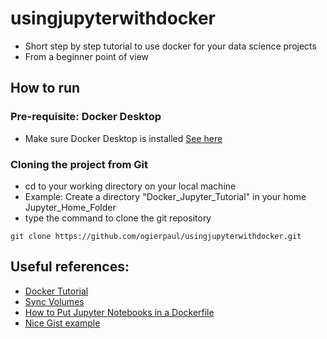 # usingjupyterwithdocker
- Short step by step tutorial to use docker for your data science projects
- From a beginner point of view

## How to run
### Pre-requisite: Docker Desktop
- Make sure Docker Desktop is installed [See here](https://docs.docker.com/docker-for-mac/install/)
### Cloning the project from Git
- cd to your working directory on your local machine
- Example: Create a directory "Docker_Jupyter_Tutorial" in your home Jupyter_Home_Folder
- type the command to clone the git repository

````
git clone https://github.com/ogierpaul/usingjupyterwithdocker.git
````

## Useful references:
- [Docker Tutorial](https://docker-curriculum.com/#introduction)
- [Sync Volumes](https://thenewstack.io/docker-basics-how-to-share-data-between-a-docker-container-and-host/)
- [How to Put Jupyter Notebooks in a Dockerfile](https://u.group/thinking/how-to-put-jupyter-notebooks-in-a-dockerfile/)
- [Nice Gist example](https://gist.github.com/psychemedia/8fa117e34c62b7f80b6c595b8ba4f488)
